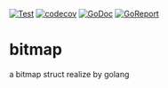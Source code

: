 [![Test](https://github.com/shootingfans/bitmap/actions/workflows/go.yml/badge.svg)](https://github.com/shootingfans/bitmap/actions/workflows/go.yml)
[![codecov](https://codecov.io/gh/shootingfans/bitmap/branch/main/graph/badge.svg?token=SYGDITZ3JT)](https://codecov.io/gh/shootingfans/bitmap)
[![GoDoc](https://godoc.org/github.com/shootingfans/bitmap?status.png)](https://godoc.org/github.com/shootingfans/bitmap)
[![GoReport](https://goreportcard.com/badge/github.com/shootingfans/bitmap)](https://goreportcard.com/report/github.com/shootingfans/bitmap)

# bitmap

a bitmap struct realize by golang
